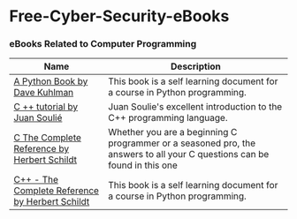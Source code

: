 # Free-Cyber-Security-eBooks

### eBooks Related to Computer Programming

Name  |  Description
----  |  ----
[A Python Book by Dave Kuhlman](https://drive.google.com/open?id=1OdqLUYQbajKpbcKux9m-8bTWII_urblR) | This book is a self learning document for a course in Python programming.
[C ++ tutorial by Juan Soulié]() | Juan Soulie's excellent introduction to the C++ programming language.
[C The Complete Reference by Herbert Schildt]() | Whether you are a beginning C programmer or a seasoned pro, the answers to all your C questions can be found in this one
[C++ - The Complete Reference by Herbert Schildt]() | This book is a self learning document for a course in Python programming.
